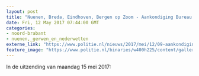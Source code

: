 ```yaml
---
layout: post
title: "Nuenen, Breda, Eindhoven, Bergen op Zoom - Aankondiging Bureau Brabant 15 mei 2017"
date: Fri, 12 May 2017 07:44:00 GMT
categories: 
- noord-brabant 
- nuenen,_gerwen_en_nederwetten 
externe_link: "https://www.politie.nl/nieuws/2017/mei/12/09-aankondiging-bureau-brabant-15-mei-2017.html"
feature_image: "https://www.politie.nl/binaries/w400h225/content/gallery/politie/gezocht/verdachten/2017/mei/09-ob/15-05-2017/img_9858.jpg"
---
```


In de uitzending van maandag 15 mei 2017:
